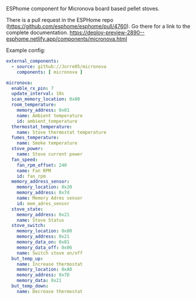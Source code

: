 ESPhome component for Micronova board based pellet stoves. 

There is a pull request in the ESPHome repo (https://github.com/esphome/esphome/pull/4760). Go there for a link to the complete documentation.
https://deploy-preview-2890--esphome.netlify.app/components/micronova.html

Example config:
```yaml
external_components:
  - source: github://Jorre05/micronova
    components: [ micronova ]

micronova:
  enable_rx_pin: 7
  update_interval: 10s
  scan_memory_location: 0x00
  room_temperature:
    memory_address: 0x01
    name: Ambient temperature
    id: ambient_temperature
  thermostat_temperature:
    name: Stove thermostat temperature
  fumes_temperature:
    name: Smoke temperature
  stove_power:
    name: Stove current power
  fan_speed:
    fan_rpm_offset: 240
    name: Fan RPM
    id: fan_rpm
  memory_address_sensor:
    memory_location: 0x20
    memory_address: 0x7d
    name: Memory Adres sensor
    id: mem_adres_sensor
  stove_state:
    memory_address: 0x21
    name: Stove Status
  stove_switch:
    memory_location: 0x80
    memory_address: 0x21
    memory_data_on: 0x01
    memory_data_off: 0x06
    name: Switch stove on/off
  but_temp_up:
    name: Increase thermostat
    memory_location: 0xA0
    memory_address: 0x7D
    memory_data: 0x21
  but_temp_down:
    name: Decrease thermostat
```

